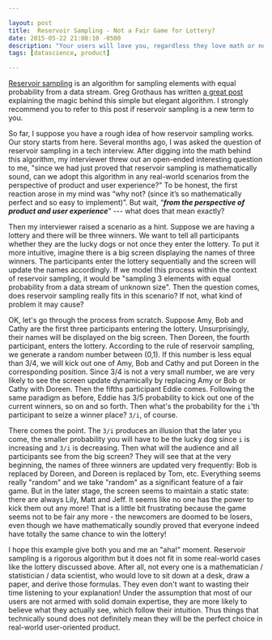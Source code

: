 ```yaml
---

layout: post
title:  Reservoir Sampling - Not a Fair Game for Lottery?
date: 2015-05-22 21:08:10 -0500
description: "Your users will love you, regardless they love math or not."
tags: [datascience, product]

---
```

[Reservoir sampling](http://en.wikipedia.org/wiki/Reservoir_sampling) is an algorithm for sampling elements with equal probability from a data stream. Greg Grothaus has written [a great post](http://gregable.com/2007/10/reservoir-sampling.html) explaining the magic behind this simple but elegant algorithm. I strongly recommend you to refer to this post if reservoir sampling is a new term to you.  
  
So far, I suppose you have a rough idea of how reservoir sampling works. Our story starts from here. Several months ago, I was asked the question of reservoir sampling in a tech interview. After digging into the math behind this algorithm, my interviewer threw out an open-ended interesting question to me, "since we had just proved that reservoir sampling is mathematically sound, can we adopt this algorithm in any real-world scenarios from the perspective of product and user experience?" To be honest, the first reaction arose in my mind was “why not? (since it’s so mathematically perfect and so easy to implement)”. But wait, “_**from the perspective of product and user experience**_” --- what does that mean exactly?  
  
Then my interviewer raised a scenario as a hint. Suppose we are having a lottery and there will be three winners. We want to tell all participants whether they are the lucky dogs or not once they enter the lottery. To put it more intuitive, imagine there is a big screen displaying the names of three winners. The participants enter the lottery sequentially and the screen will update the names accordingly. If we model this process within the context of reservoir sampling, it would be "sampling 3 elements with equal probability from a data stream of unknown size". Then the question comes, does reservoir sampling really fits in this scenario? If not, what kind of problem it may cause?  
  
OK, let's go through the process from scratch. Suppose Amy, Bob and Cathy are the first three participants entering the lottery. Unsurprisingly, their names will be displayed on the big screen. Then Doreen, the fourth participant, enters the lottery. According to the rule of reservoir sampling, we generate a random number between (0,1). If this number is less equal than 3/4, we will kick out one of Amy, Bob and Cathy and put Doreen in the corresponding position. Since 3/4 is not a very small number, we are very likely to see the screen update dynamically by replacing Amy or Bob or Cathy with Doreen. Then the fifths participant Eddie comes. Following the same paradigm as before, Eddie has 3/5 probability to kick out one of the current winners, so on and so forth. Then what's the probability for the `i`'th participant to seize a winner place? `3/i`, of course.  
  
There comes the point. The `3/i` produces an illusion that the later you come, the smaller probability you will have to be the lucky dog since `i` is increasing and `3/i` is decreasing. Then what will the audience and all participants see from the big screen? They will see that at the very beginning, the names of three winners are updated very frequently: Bob is replaced by Doreen, and Doreen is replaced by Tom, etc. Everything seems really "random" and we take "random" as a significant feature of a fair game. But in the later stage, the screen seems to maintain a static state: there are always Lily, Matt and Jeff. It seems like no one has the power to kick them out any more! That is a little bit frustrating because the game seems not to be fair any more - the newcomers are doomed to be losers, even though we have mathematically soundly proved that everyone indeed have totally the same chance to win the lottery!  
  
I hope this example give both you and me an "aha!" moment. Reservoir sampling is a rigorous algorithm but it does not fit in some real-world cases like the lottery discussed above. After all, not every one is a mathematician / statistician / data scientist, who would love to sit down at a desk, draw a paper, and derive those formulas. They even don't want to wasting their time listening to your explanation! Under the assumption that most of our users are not armed with solid domain expertise, they are more likely to believe what they actually see, which follow their intuition. Thus things that technically sound does not definitely mean they will be the perfect choice in real-world user-oriented product.
